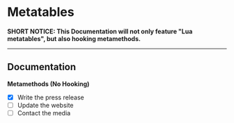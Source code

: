 # Metatables

**SHORT NOTICE: This Documentation will not only feature "Lua metatables", but also hooking metamethods.**

------

## Documentation

**Metamethods (No Hooking)**

- [x] Write the press release
- [ ] Update the website
- [ ] Contact the media
